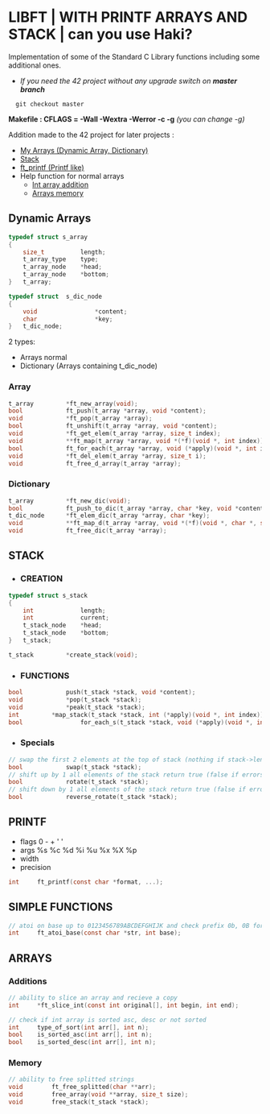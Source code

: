 # LIBFT | WITH PRINTF ARRAYS AND STACK | can you use Haki?

Implementation of some of the Standard C Library functions including some additional ones.

 - _If you need the 42 project without any upgrade switch on ***master branch***_
  ```shell
    git checkout master
  ```

**Makefile : CFLAGS = -Wall -Wextra -Werror -c -g** _(you can change -g)_

Addition made to the 42 project for later projects : 

- [My Arrays (Dynamic Array, Dictionary)](#Myarrays)
- [Stack](#Stack)
- [ft_printf (Printf like)](#Printf)
- Help function for normal arrays
  - [Int array addition](#IntArrays)
  - [Arrays memory](#Memory)

## <a name="Myarrays"></a>Dynamic Arrays

```c
typedef struct s_array
{
	size_t			length;
	t_array_type	type;
	t_array_node	*head;
	t_array_node	*bottom;
}	t_array;

typedef struct	s_dic_node
{
	void				*content;
	char				*key;
}	t_dic_node;
```
2 types:
 - Arrays normal
 - Dictionary (Arrays containing t_dic_node)

### Array
```c
t_array			*ft_new_array(void);
bool			ft_push(t_array *array, void *content);
void			*ft_pop(t_array *array);
bool			ft_unshift(t_array *array, void *content);
void			*ft_get_elem(t_array *array, size_t index);
void			**ft_map(t_array *array, void *(*f)(void *, int index));
bool			ft_for_each(t_array *array, void (*apply)(void *, int index));
void			*ft_del_elem(t_array *array, size_t i);
void			ft_free_d_array(t_array *array);
```

### Dictionary
```c
t_array			*ft_new_dic(void);
bool			ft_push_to_dic(t_array *array, char *key, void *content);
t_dic_node		*ft_elem_dic(t_array *array, char *key);
void			**ft_map_d(t_array *array, void *(*f)(void *, char *, size_t i));
void			ft_free_dic(t_array *array);
```
## <a name="Stack"></a>STACK

- ### CREATION
```c
typedef struct s_stack
{
	int				length;
	int				current;
	t_stack_node	*head;
	t_stack_node	*bottom;
}	t_stack;

t_stack			*create_stack(void);
```
- ### FUNCTIONS
```c
bool			push(t_stack *stack, void *content);
void			*pop(t_stack *stack);
void			*peak(t_stack *stack);
int			*map_stack(t_stack *stack, int (*apply)(void *, int index));
bool		        for_each_s(t_stack *stack, void (*apply)(void *, int i));
```
- ### Specials
```c
// swap the first 2 elements at the top of stack (nothing if stack->length <= 1)
bool			swap(t_stack *stack);
// shift up by 1 all elements of the stack return true (false if errors)
bool			rotate(t_stack *stack);
// shift down by 1 all elements of the stack return true (false if errors)
bool			reverse_rotate(t_stack *stack);
```


## <a name="Printf"></a>PRINTF

- flags 0 - + ' '
- args  %s %c %d %i %u %x %X %p
- width
- precision
```c
int		ft_printf(const char *format, ...);
```


## SIMPLE FUNCTIONS
```c
// atoi on base up to 0123456789ABCDEFGHIJK and check prefix 0b, 0B for base 2 and 0x, 0X for base 16
int		ft_atoi_base(const char *str, int base);
```

## ARRAYS
### <a name="IntArrays"></a>Additions
```c
// ability to slice an array and recieve a copy
int		*ft_slice_int(const int original[], int begin, int end);

// check if int array is sorted asc, desc or not sorted
int		type_of_sort(int arr[], int n);
bool	is_sorted_asc(int arr[], int n);
bool	is_sorted_desc(int arr[], int n);
```
### <a name="Memory"></a>Memory
```c
// ability to free splitted strings 
void		ft_free_splitted(char **arr);
void		free_array(void **array, size_t size);
void		free_stack(t_stack *stack);
```
